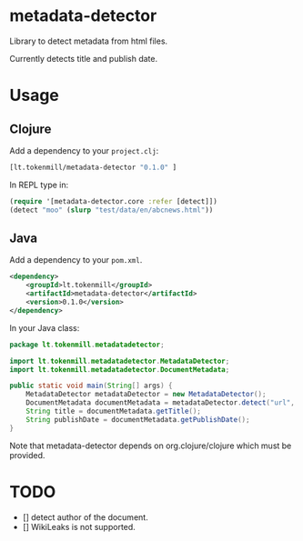 # metadata-detector
Library to detect metadata from html files.

Currently detects title and publish date.

# Usage

## Clojure

Add a dependency to your `project.clj`:

```clojure
[lt.tokenmill/metadata-detector "0.1.0" ]
```

In REPL type in:

```clojure
(require '[metadata-detector.core :refer [detect]])
(detect "moo" (slurp "test/data/en/abcnews.html"))
```

## Java

Add a dependency to your `pom.xml`.

```xml
<dependency>
    <groupId>lt.tokenmill</groupId>
    <artifactId>metadata-detector</artifactId>
    <version>0.1.0</version>
</dependency>
```

In your Java class:

```java
package lt.tokenmill.metadatadetector;

import lt.tokenmill.metadatadetector.MetadataDetector;
import lt.tokenmill.metadatadetector.DocumentMetadata;

public static void main(String[] args) {
    MetadataDetector metadataDetector = new MetadataDetector();
    DocumentMetadata documentMetadata = metadataDetector.detect("url", new String(Files.readAllBytes(Paths.get("test/data/en/abcnews.html"))));
    String title = documentMetadata.getTitle();
    String publishDate = documentMetadata.getPublishDate();
}

```

Note that metadata-detector depends on org.clojure/clojure which must be provided.

# TODO

- [] detect author of the document.
- [] WikiLeaks is not supported. 